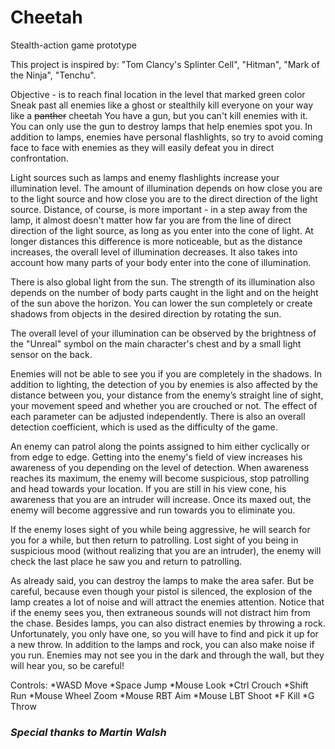 # Cheetah
Stealth-action game prototype

This project is inspired by: "Tom Clancy's Splinter Cell", "Hitman", "Mark of the Ninja", "Tenchu".

Objective - is to reach final location in the level that marked green color
Sneak past all enemies like a ghost or stealthily kill everyone on your way like a ~~panther~~ cheetah
You have a gun, but you can't kill enemies with it. You can only use the gun to destroy lamps that help enemies spot you.
In addition to lamps, enemies have personal flashlights, so try to avoid coming face to face with enemies as they will easily defeat you in direct confrontation.

Light sources such as lamps and enemy flashlights increase your illumination level. 
The amount of illumination depends on how close you are to the light source and how close you are to the direct direction of the light source.
Distance, of course, is more important - in a step away from the lamp, it almost doesn't matter how far you are from the line of direct direction of the light source, as long as you enter into the cone of light.
At longer distances this difference is more noticeable, but as the distance increases, the overall level of illumination decreases.
It also takes into account how many parts of your body enter into the cone of illumination.

There is also global light from the sun. 
The strength of its illumination also depends on the number of body parts caught in the light and on the height of the sun above the horizon. 
You can lower the sun completely or create shadows from objects in the desired direction by rotating the sun.

The overall level of your illumination can be observed by the brightness of the "Unreal" symbol on the main character's chest and by a small light sensor on the back.

Enemies will not be able to see you if you are completely in the shadows.
In addition to lighting, the detection of you by enemies is also affected by the distance between you, your distance from the enemy’s straight line of sight, your movement speed and whether you are crouched or not.
The effect of each parameter can be adjusted independently.
There is also an overall detection coefficient, which is used as the difficulty of the game.

An enemy can patrol along the points assigned to him either cyclically or from edge to edge.
Getting into the enemy's field of view increases his awareness of you depending on the level of detection.
When awareness reaches its maximum, the enemy will become suspicious, stop patrolling and head towards your location. 
If you are still in his view cone, his awareness that you are an intruder will increase. 
Once its maxed out, the enemy will become aggressive and run towards you to eliminate you.

If the enemy loses sight of you while being aggressive, he will search for you for a while, but then return to patrolling.
Lost sight of you being in suspicious mood (without realizing that you are an intruder), the enemy will check the last place he saw you and return to patrolling.

As already said, you can destroy the lamps to make the area safer.
But be careful, because even though your pistol is silenced, the explosion of the lamp creates a lot of noise and will attract the enemies attention.
Notice that if the enemy sees you, then extraneous sounds will not distract him from the chase.
Besides lamps, you can also distract enemies by throwing a rock. Unfortunately, you only have one, so you will have to find and pick it up for a new throw.
In addition to the lamps and rock, you can also make noise if you run. Enemies may not see you in the dark and through the wall, but they will hear you, so be careful!

Controls:
*WASD						Move
*Space					Jump
*Mouse					Look
*Ctrl						Crouch
*Shift					Run
*Mouse Wheel		Zoom
*Mouse RBT			Aim
*Mouse LBT			Shoot
*F							Kill
*G							Throw

### *Special thanks to Martin Walsh*
